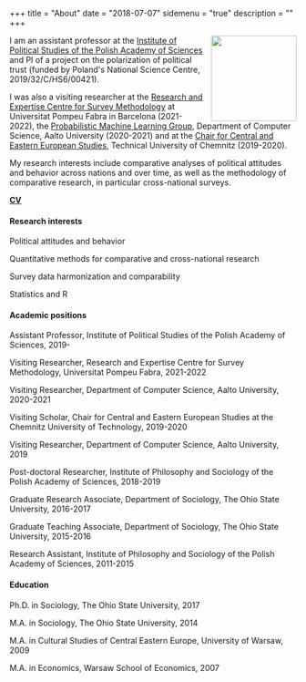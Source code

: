 +++
title = "About"
date = "2018-07-07"
sidemenu = "true"
description = ""
+++

<img class="img-circle" style="float: right; margin-left: 10px;"
src="MartaKolczynska.jpg" width="150px"/>

I am an assistant professor at the [Institute of Political Studies of the Polish Academy of Sciences](http://english.isppan.waw.pl/) and PI of a project on the polarization of political trust (funded by Poland's National Science Centre, 2019/32/C/HS6/00421). 

I was also a visiting researcher at the [Research and Expertise Centre for Survey Methodology](https://www.upf.edu/web/survey) at Universitat Pompeu Fabra in Barcelona (2021-2022), the [Probabilistic Machine Learning Group](https://research.cs.aalto.fi/pml/), Department of Computer Science, Aalto University (2020-2021) and at the [Chair for Central and Eastern European Studies](https://www.tu-chemnitz.de/phil/iesg/professuren/klome/index.php.en), Technical University of Chemnitz (2019-2020). 

My research interests include comparative analyses of political attitudes and behavior across nations and over time, as well as the methodology of comparative research, in particular cross-national surveys.


[**CV**](cv.pdf)


#### Research interests

<i class='fa fa-puzzle-piece fa-fw'></i> Political attitudes and behavior

<i class='fa fa-puzzle-piece fa-fw'></i> Quantitative methods for comparative and cross-national research

<i class='fa fa-puzzle-piece fa-fw'></i> Survey data harmonization and comparability

<i class='fa fa-puzzle-piece fa-fw'></i> Statistics and R


#### Academic positions

<i class='fa fa fa-book fa-fw'></i> Assistant Professor, Institute of Political Studies of the Polish Academy of Sciences, 2019-

<i class='fa fa fa-book fa-fw'></i> Visiting Researcher, Research and Expertise Centre for Survey Methodology, Universitat Pompeu Fabra, 2021-2022

<i class='fa fa fa-book fa-fw'></i> Visiting Researcher, Department of Computer Science, Aalto University, 2020-2021

<i class='fa fa fa-book fa-fw'></i> Visiting Scholar, Chair for Central and Eastern European Studies at the Chemnitz University of Technology, 2019-2020

<i class='fa fa fa-book fa-fw'></i> Visiting Researcher, Department of Computer Science, Aalto University, 2019

<i class='fa fa fa-book fa-fw'></i> Post-doctoral Researcher, Institute of Philosophy and Sociology of the Polish Academy of Sciences, 2018-2019

<i class='fa fa fa-book fa-fw'></i> Graduate Research Associate, Department of Sociology, The Ohio State University, 2016-2017

<i class='fa fa fa-book fa-fw'></i> Graduate Teaching Associate, Department of Sociology, The Ohio State University, 2015-2016

<i class='fa fa fa-book fa-fw'></i> Research Assistant, Institute of Philosophy and Sociology of the Polish Academy of Sciences, 2011-2015


#### Education

<i class='fa fa-graduation-cap fa-fw'></i> Ph.D. in Sociology, The Ohio State University, 2017

<i class='fa fa-graduation-cap fa-fw'></i> M.A. in Sociology, The Ohio State University, 2014

<i class='fa fa-graduation-cap fa-fw'></i> M.A. in Cultural Studies of Central Eastern Europe, University of Warsaw, 2009

<i class='fa fa-graduation-cap fa-fw'></i> M.A. in Economics, Warsaw School of Economics, 2007

